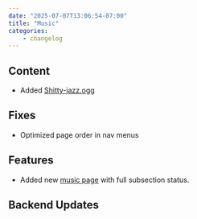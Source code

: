 ```yaml
---
date: "2025-07-07T13:06:54-07:00"
title: "Music"
categories:
    - changelog
---
```


## Content

- Added [Shitty-jazz.ogg](/music)

## Fixes

- Optimized page order in nav menus

## Features

- Added new [music page](/music) with full subsection status.

## Backend Updates
